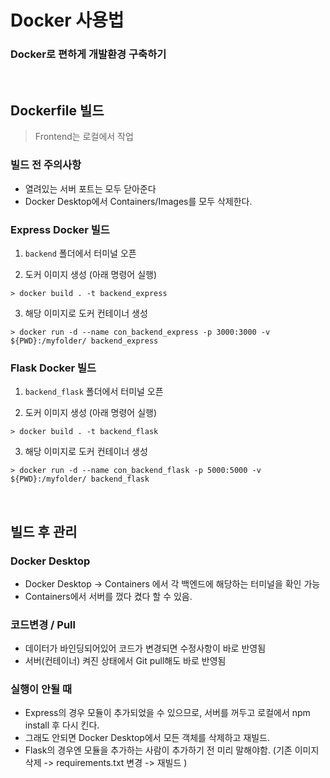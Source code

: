 # Docker 사용법

### Docker로 편하게 개발환경 구축하기

<br>

## Dockerfile 빌드

> Frontend는 로컬에서 작업

### 빌드 전 주의사항

- 열려있는 서버 포트는 모두 닫아준다
- Docker Desktop에서 Containers/Images를 모두 삭제한다.


### Express Docker 빌드

1. `backend` 폴더에서 터미널 오픈

2. 도커 이미지 생성 (아래 명령어 실행)

```
> docker build . -t backend_express
```

3. 해당 이미지로 도커 컨테이너 생성

```
> docker run -d --name con_backend_express -p 3000:3000 -v ${PWD}:/myfolder/ backend_express
```

### Flask Docker 빌드

1. `backend_flask` 폴더에서 터미널 오픈

2. 도커 이미지 생성 (아래 명령어 실행)

```
> docker build . -t backend_flask
```

3. 해당 이미지로 도커 컨테이너 생성

```
> docker run -d --name con_backend_flask -p 5000:5000 -v ${PWD}:/myfolder/ backend_flask
```

<br>

## 빌드 후 관리

### Docker Desktop

- Docker Desktop -> Containers 에서 각 백엔드에 해당하는 터미널을 확인 가능
- Containers에서 서버를 껐다 켰다 할 수 있음. 

### 코드변경 / Pull

- 데이터가 바인딩되어있어 코드가 변경되면 수정사항이 바로 반영됨
- 서버(컨테이너) 켜진 상태에서 Git pull해도 바로 반영됨

### 실행이 안될 때

- Express의 경우 모듈이 추가되었을 수 있으므로, 서버를 꺼두고 로컬에서 npm install 후 다시 킨다.
- 그래도 안되면 Docker Desktop에서 모든 객체를 삭제하고 재빌드.
- Flask의 경우엔 모듈을 추가하는 사람이 추가하기 전 미리 말해야함. (기존 이미지 삭제 -> requirements.txt 변경 -> 재빌드 )

